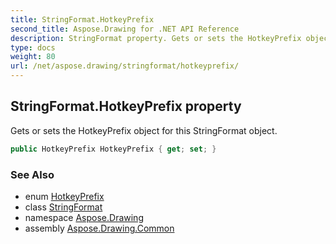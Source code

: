 ```yaml
---
title: StringFormat.HotkeyPrefix
second_title: Aspose.Drawing for .NET API Reference
description: StringFormat property. Gets or sets the HotkeyPrefix object for this StringFormat object
type: docs
weight: 80
url: /net/aspose.drawing/stringformat/hotkeyprefix/
---
```

## StringFormat.HotkeyPrefix property

Gets or sets the HotkeyPrefix object for this StringFormat object.

```csharp
public HotkeyPrefix HotkeyPrefix { get; set; }
```

### See Also

* enum [HotkeyPrefix](../../../aspose.drawing.text/hotkeyprefix/)
* class [StringFormat](../)
* namespace [Aspose.Drawing](../../stringformat/)
* assembly [Aspose.Drawing.Common](../../../)


